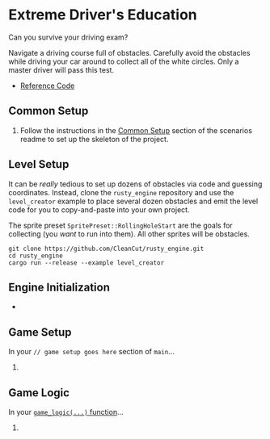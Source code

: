 # Extreme Driver's Education

Can you survive your driving exam?

Navigate a driving course full of obstacles. Carefully avoid the obstacles while driving your car around to collect all of the white circles.  Only a master driver will pass this test.

- [Reference Code](https://github.com/CleanCut/rusty_engine/blob/main/examples/scenarios/extreme_drivers_ed.rs)

## Common Setup

1. Follow the instructions in the [Common Setup](https://github.com/CleanCut/rusty_engine/tree/main/scenarios#common-setup-do-this-first) section of the scenarios readme to set up the skeleton of the project.

## Level Setup

It can be _really_ tedious to set up dozens of obstacles via code and guessing coordinates. Instead, clone the `rusty_engine` repository and use the `level_creator` example to place several dozen obstacles and emit the level code for you to copy-and-paste into your own project.

The sprite preset `SpritePreset::RollingHoleStart` are the goals for collecting (you _want_ to run into them). All other sprites will be obstacles.

```
git clone https://github.com/CleanCut/rusty_engine.git
cd rusty_engine
cargo run --release --example level_creator
```

## Engine Initialization

- 

## Game Setup

In your `// game setup goes here` section of `main`...

1.

## Game Logic

In your [`game_logic(...)` function](https://cleancut.github.io/rusty_engine/25-game-logic-function.html)...

1. 
